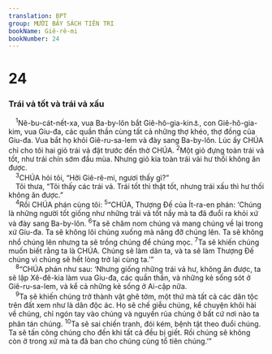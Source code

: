 ```yaml
---
translation: BPT
group: MƯỜI BẢY SÁCH TIÊN TRI
bookName: Giê-rê-mi 
bookNumber: 24
---
```


<div class="title"><h1>24</h1><h3>Trái vả tốt và trái vả xấu</h3></div>
<span class="verse gie_24_1"> <sup>1</sup>Nê-bu-cát-nết-xa, vua Ba-by-lôn bắt Giê-hô-gia-kin<a data-toggle="tooltip" data-placement="bottom" title="Bản Hê-bơ-rơ ghi “Giê-cô-nia,” một tên khác của vua Giê-hô-gia-kin, người bị bắt làm tù binh vào năm 597 trước Công nguyên.">⚓</a>, con Giê-hô-gia-kim, vua Giu-đa, các quần thần cùng tất cả những thợ khéo, thợ đồng của Giu-đa. Vua bắt họ khỏi Giê-ru-sa-lem và đày sang Ba-by-lôn. Lúc ấy CHÚA chỉ cho tôi hai giỏ trái vả đặt trước đền thờ CHÚA.</span>
<span class="verse gie_24_2"><sup>2</sup>Một giỏ đựng toàn trái vả tốt, như trái chín sớm đầu mùa. Nhưng giỏ kia toàn trái vải hư thối không ăn được.<br/></span>
<span class="verse gie_24_3"> <sup>3</sup>CHÚA hỏi tôi, “Hỡi Giê-rê-mi, ngươi thấy gì?”<br/> Tôi thưa, “Tôi thấy các trái vả. Trái tốt thì thật tốt, nhưng trái xấu thì hư thối không ăn được.”<br/></span>
<span class="verse gie_24_4"> <sup>4</sup>Rồi CHÚA phán cùng tôi:</span>
<span class="verse gie_24_5"><sup>5</sup>“CHÚA, Thượng Đế của Ít-ra-en phán: ‘Chúng là những người tốt giống như những trái vả tốt nầy mà ta đã đuổi ra khỏi xứ và đày sang Ba-by-lôn.</span>
<span class="verse gie_24_6"><sup>6</sup>Ta sẽ chăm nom chúng và mang chúng về lại trong xứ Giu-đa. Ta sẽ không lôi chúng xuống mà nâng đỡ chúng lên. Ta sẽ không nhổ chúng lên nhưng ta sẽ trồng chúng để chúng mọc.</span>
<span class="verse gie_24_7"><sup>7</sup>Ta sẽ khiến chúng muốn biết rằng ta là CHÚA. Chúng sẽ làm dân ta, và ta sẽ làm Thượng Đế chúng vì chúng sẽ hết lòng trở lại cùng ta.’”<br/></span>
<span class="verse gie_24_8"> <sup>8</sup>“CHÚA phán như sau: ‘Nhưng giống những trái vả hư, không ăn được, ta sẽ lập Xê-đê-kia làm vua Giu-đa, các quần thần, và những kẻ sống sót ở Giê-ru-sa-lem, và kể cả những kẻ sống ở Ai-cập nữa.<br/></span>
<span class="verse gie_24_9"> <sup>9</sup>Ta sẽ khiến chúng trở thành vật ghê tởm, một thứ mà tất cả các dân tộc trên đất xem như là dân độc ác. Họ sẽ chế giễu chúng, kể chuyện khôi hài về chúng, chỉ ngón tay vào chúng và nguyền rủa chúng ở bất cứ nơi nào ta phân tán chúng.</span>
<span class="verse gie_24_10"><sup>10</sup>Ta sẽ sai chiến tranh, đói kém, bệnh tật theo đuổi chúng. Ta sẽ tấn công chúng cho đến khi tất cả đều bị giết. Rồi chúng sẽ không còn ở trong xứ mà ta đã ban cho chúng cùng tổ tiên chúng.’”<br/></span>
